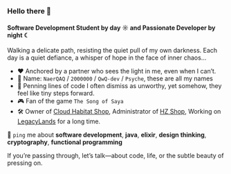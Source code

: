 ### Hello there 👋

#### Software Development Student by day ☼ and Passionate Developer by night ☾

Walking a delicate path, resisting the quiet pull of my own darkness. Each day is a quiet defiance, a whisper of hope in the face of inner chaos...

- ❤️  Anchored by a partner who sees the light in me, even when I can’t.
- 🥼  Name: `NaerQAQ` / `2000000` / `QwQ-dev` / `Psyche`, these are all my names
- 🧠  Penning lines of code I often dismiss as unworthy, yet somehow, they feel like tiny steps forward.
- 🎮  Fan of the game `The Song of Saya`
- 🛠️  Owner of [Cloud Habitat Shop](https://qwqdev.shop/), Administrator of [HZ Shop](https://hzmod.ooo/), Working on [LegacyLands](https://github.com/LegacyLands) for a long time.

💬 `ping` me about **software development**, **java**, **elixir**, **design thinking**, **cryptography**, **functional programming**

If you’re passing through, let’s talk—about code, life, or the subtle beauty of pressing on.
